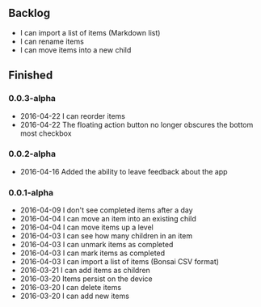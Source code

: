 
## Backlog

  - I can import a list of items (Markdown list)
  - I can rename items
  - I can move items into a new child

## Finished

### 0.0.3-alpha

 - 2016-04-22 I can reorder items
 - 2016-04-22 The floating action button no longer obscures the bottom most checkbox

### 0.0.2-alpha

 - 2016-04-16 Added the ability to leave feedback about the app

### 0.0.1-alpha

  - 2016-04-09 I don't see completed items after a day
  - 2016-04-04 I can move an item into an existing child
  - 2016-04-04 I can move items up a level
  - 2016-04-03 I can see how many children in an item
  - 2016-04-03 I can unmark items as completed
  - 2016-04-03 I can mark items as completed
  - 2016-04-03 I can import a list of items (Bonsai CSV format)
  - 2016-03-21 I can add items as children
  - 2016-03-20 Items persist on the device
  - 2016-03-20 I can delete items
  - 2016-03-20 I can add new items
